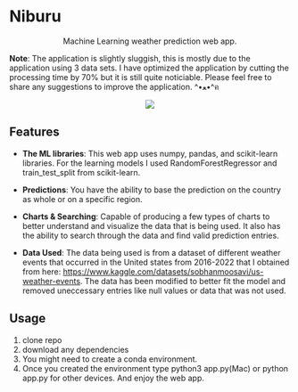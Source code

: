 # Niburu

<p align="center">
Machine Learning weather prediction web app.

**Note**: The application is slightly sluggish, this is mostly due to the application using 3 data sets. I have optimized the application by cutting the processing time by 70% but it is still quite noticiable. Please feel free to share any suggestions to improve the application. ^•ﻌ•^ฅ

<p align="center">
<img src="./assets/Image 11-3-23 at 5.50 PM.jpg"/>
 </p>
</p>

## Features

- **The ML libraries**: This web app uses numpy, pandas, and scikit-learn libraries. For the learning models I used RandomForestRegressor and train_test_split from scikit-learn.

- **Predictions**: You have the ability to base the prediction on the country as whole or on a specific region.

- **Charts & Searching**: Capable of producing a few types of charts to better understand and visualize the data that is being used. It also has the ability to search through the data and find valid prediction entries.

- **Data Used**: The data being used is from a dataset of different weather events that occurred in the United states from 2016-2022 that I obtained from here: https://www.kaggle.com/datasets/sobhanmoosavi/us-weather-events. The data has been modified to better fit the model and removed uneccessary entries like null values or data that was not used.

## Usage

1. clone repo
2. download any dependencies
3. You might need to create a conda environment.
4. Once you created the environment type python3 app.py(Mac) or python app.py for other devices. And enjoy the web app.
